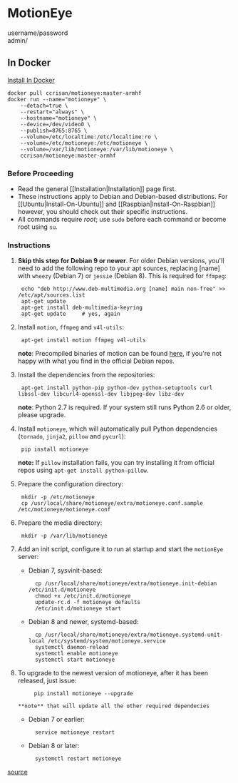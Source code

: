 # MotionEye
username/password \
admin/

## In Docker
[Install In Docker](https://github.com/ccrisan/motioneye/wiki/Install-In-Docker)
```
docker pull ccrisan/motioneye:master-armhf
docker run --name="motioneye" \
    --detach=true \
    --restart="always" \
    --hostname="motioneye" \
    --device=/dev/video0 \
    --publish=8765:8765 \
    --volume=/etc/localtime:/etc/localtime:ro \
    --volume=/etc/motioneye:/etc/motioneye \
    --volume=/var/lib/motioneye:/var/lib/motioneye \
    ccrisan/motioneye:master-armhf
```

### Before Proceeding
* Read the general [[Installation|Installation]] page first.
* These instructions apply to Debian and Debian-based distributions. For [[Ubuntu|Install-On-Ubuntu]] and [[Raspbian|Install-On-Raspbian]] however, you should check out their specific instructions.
* All commands require *root*; use `sudo` before each command or become root using `su`.

### Instructions
1. **Skip this step for Debian 9 or newer**. For older Debian versions, you'll need to add the following repo to your apt sources, replacing [name] with `wheezy` (Debian 7) or `jessie` (Debian 8). This is required for `ffmpeg`:

        echo "deb http://www.deb-multimedia.org [name] main non-free" >> /etc/apt/sources.list
        apt-get update
        apt-get install deb-multimedia-keyring
        apt-get update     # yes, again

2. Install `motion`, `ffmpeg` and `v4l-utils`:

        apt-get install motion ffmpeg v4l-utils

    **note**: Precompiled binaries of motion can be found [here](https://github.com/Motion-Project/motion/releases/), if you're not happy with what you find in the official Debian repos.

3. Install the dependencies from the repositories:

        apt-get install python-pip python-dev python-setuptools curl libssl-dev libcurl4-openssl-dev libjpeg-dev libz-dev

    **note**: Python 2.7 is required. If your system still runs Python 2.6 or older, please upgrade.

4. Install `motioneye`, which will automatically pull Python dependencies (`tornado`, `jinja2`, `pillow` and `pycurl`):

        pip install motioneye

    **note:** If `pillow` installation fails, you can try installing it from official repos using `apt-get install python-pillow`.

5. Prepare the configuration directory:

        mkdir -p /etc/motioneye
        cp /usr/local/share/motioneye/extra/motioneye.conf.sample /etc/motioneye/motioneye.conf

6. Prepare the media directory:

        mkdir -p /var/lib/motioneye

7. Add an init script, configure it to run at startup and start the `motionEye` server:

    * Debian 7, sysvinit-based:

            cp /usr/local/share/motioneye/extra/motioneye.init-debian /etc/init.d/motioneye
            chmod +x /etc/init.d/motioneye
            update-rc.d -f motioneye defaults
            /etc/init.d/motioneye start

    * Debian 8 and newer, systemd-based:

            cp /usr/local/share/motioneye/extra/motioneye.systemd-unit-local /etc/systemd/system/motioneye.service
            systemctl daemon-reload
            systemctl enable motioneye
            systemctl start motioneye

8. To upgrade to the newest version of motioneye, after it has been released, just issue:

            pip install motioneye --upgrade

       **note** that will update all the other required dependecies

    * Debian 7 or earlier:

            service motioneye restart

    * Debian 8 or later:

            systemctl restart motioneye


[source](https://github.com/ccrisan/motioneye/wiki/Install-On-Raspbian)
